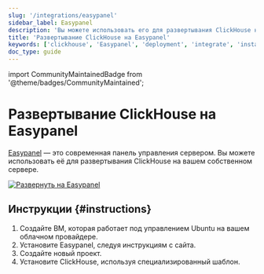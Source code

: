 ```yaml
---
slug: '/integrations/easypanel'
sidebar_label: Easypanel
description: 'Вы можете использовать его для развертывания ClickHouse на вашем собственном'
title: 'Развертывание ClickHouse на Easypanel'
keywords: ['clickhouse', 'Easypanel', 'deployment', 'integrate', 'install']
doc_type: guide
---
```

import CommunityMaintainedBadge from '@theme/badges/CommunityMaintained';


# Развертывание ClickHouse на Easypanel

<CommunityMaintainedBadge/>

[Easypanel](https://easypanel.io) — это современная панель управления сервером. Вы можете использовать её для развертывания ClickHouse на вашем собственном сервере.

[![Развернуть на Easypanel](https://easypanel.io/img/deploy-on-easypanel-40.svg)](https://easypanel.io/docs/templates/clickhouse)

## Инструкции {#instructions}

1. Создайте ВМ, которая работает под управлением Ubuntu на вашем облачном провайдере.
2. Установите Easypanel, следуя инструкциям с сайта.
3. Создайте новый проект.
4. Установите ClickHouse, используя специализированный шаблон.